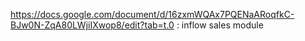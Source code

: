https://docs.google.com/document/d/16zxmWQAx7PQENaARoqfkC-BJw0N-ZqA80LWjiIXwop8/edit?tab=t.0 : inflow sales module
